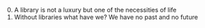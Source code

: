 0. A library is not a luxury but one of the necessities of life	
1. Without libraries what have we? We have no past and no future
